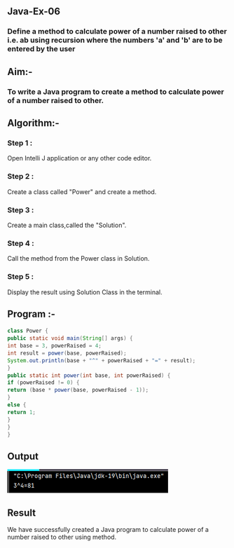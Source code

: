 ## Java-Ex-06
### Define a method to calculate power of a number raised to other i.e. ab using recursion where the numbers 'a' and 'b' are to be entered by the user
## Aim:-
### To write a Java program to create a method to calculate power of a number raised to other.

## Algorithm:-
### Step 1 : 
Open Intelli J application or any other code editor.

### Step 2 : 
Create a class called "Power" and create a method.

### Step 3 : 
Create a main class,called the "Solution".

### Step 4 : 
Call the method from the Power class in Solution.

### Step 5 : 
Display the result using Solution Class in the terminal.

## Program :-
```java
class Power {
public static void main(String[] args) {
int base = 3, powerRaised = 4;
int result = power(base, powerRaised);
System.out.println(base + "^" + powerRaised + "=" + result);
}
public static int power(int base, int powerRaised) {
if (powerRaised != 0) {
return (base * power(base, powerRaised - 1));
}
else {
return 1;
}
}
}
```
## Output
![gti](./op.png)
## Result
We have successfully created a Java program to calculate power of a number raised to other using method.